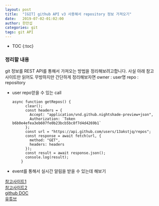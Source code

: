 ```yaml
---
layout: post
title:  "[GIT] github API v3 사용해서 repository 정보 가져오기"
date:   2019-07-02-01:02:00
author: 한만섭
categories: git
tags: git API
---
```


* TOC
{:toc}
### 정리할 내용 

  git 정보를 REST API를 통해서 가져오는 방법을 정리해보려고합니다. 사실 아래 참고 사이트만 읽어도 무방하지만 간단하게 정리해보자면 
  owner : user명 
  repo : repository

* user repo얻을 수 있는 call
  ```
  async function getRepos() {
        clear();
        const headers = {
          Accept: "application/vnd.github.nightshade-preview+json",
          Authorization: `Token b6b0e4efea3eb607fe0b23bcb5bc8f7d4d4269b1`
        };
        const url = "https://api.github.com/users/13akstjq/repos";
        const response = await fetch(url, {
          method: "GET",
          headers: headers
        });
        const result = await response.json();
        console.log(result);
      }
  ```
  
  
  
* event를 통해서 실시간 알림을 받을 수 있는데 해보기 
  
  
  
  

[참고사이트1](https://mingrammer.com/dev-commit-alarm-bot/)  
[참고사이트2](https://blog.outsider.ne.kr/1182)  
[github DOC](https://developer.github.com/v3/repos/#list-user-repositories)  
[유튜브](https://www.youtube.com/watch?v=5QlE6o-iYcE)

